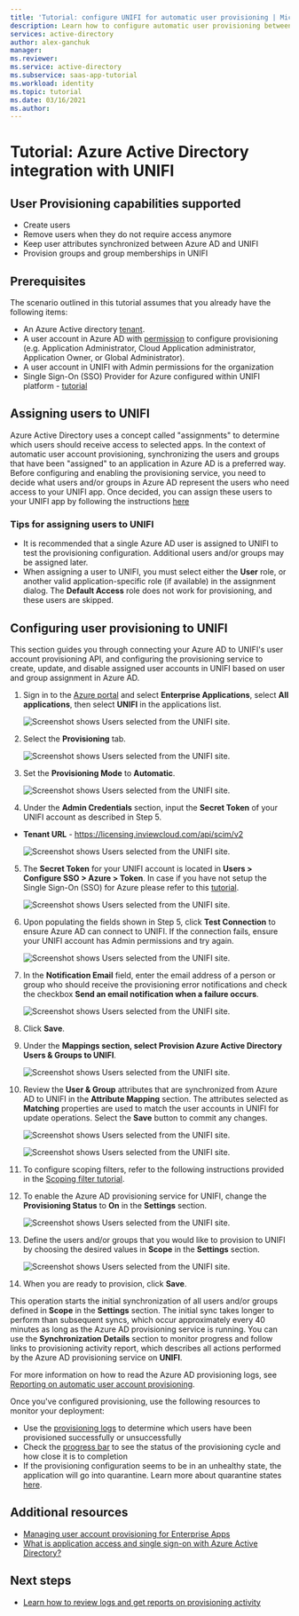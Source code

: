 ```yaml
---
title: 'Tutorial: configure UNIFI for automatic user provisioning | Microsoft Docs'
description: Learn how to configure automatic user provisioning between Azure Active Directory and UNIFI.
services: active-directory
author: alex-ganchuk
manager: 
ms.reviewer: 
ms.service: active-directory
ms.subservice: saas-app-tutorial
ms.workload: identity
ms.topic: tutorial
ms.date: 03/16/2021
ms.author: 
---
```

# Tutorial: Azure Active Directory integration with UNIFI

## User Provisioning capabilities supported

* Create users 
* Remove users when they do not require access anymore
* Keep user attributes synchronized between Azure AD and UNIFI
* Provision groups and group memberships in UNIFI


## Prerequisites

The scenario outlined in this tutorial assumes that you already have the following items:
* An Azure Active directory [tenant](https://docs.microsoft.com/en-us/azure/active-directory/develop/quickstart-create-new-tenant).
* A user account in Azure AD with [permission]() to configure provisioning (e.g. Application Administrator, Cloud Application administrator, Application Owner, or Global Administrator).
* A user account in UNIFI with Admin permissions for the organization
* Single Sign-On (SSO) Provider for Azure configured within UNIFI platform - [tutorial](https://docs.microsoft.com/en-us/azure/active-directory/saas-apps/unifi-tutorial)

## Assigning users to UNIFI

Azure Active Directory uses a concept called "assignments" to determine which users should receive access to selected apps. In the context of automatic user account provisioning, synchronizing the users and groups that have been "assigned" to an application in Azure AD is a preferred way.
Before configuring and enabling the provisioning service, you need to decide what users and/or groups in Azure AD represent the users who need access to your UNIFI app. Once decided, you can assign these users to your UNIFI app by following the instructions [here](https://docs.microsoft.com/en-us/azure/active-directory/manage-apps/assign-user-or-group-access-portal)


### Tips for assigning users to UNIFI

* It is recommended that a single Azure AD user is assigned to UNIFI to test the provisioning configuration. Additional users and/or groups may be assigned later.
* When assigning a user to UNIFI, you must select either the **User** role, or another valid application-specific role (if available) in the assignment dialog. The **Default Access** role does not work for provisioning, and these users are skipped.


## Configuring user provisioning to UNIFI

This section guides you through connecting your Azure AD to UNIFI's user account provisioning API, and configuring the provisioning service to create, update, and disable assigned user accounts in UNIFI based on user and group assignment in Azure AD.


1.	Sign in to the [Azure portal](https://portal.azure.com/) and select **Enterprise Applications**, select **All applications**, then select **UNIFI** in the applications list.

	![Screenshot shows Users selected from the UNIFI site.](https://user-images.githubusercontent.com/63358567/112865744-ed2e4680-906d-11eb-9725-6595b39fa6b0.png)
 
2.	Select the **Provisioning** tab.

	![Screenshot shows Users selected from the UNIFI site.](https://user-images.githubusercontent.com/63358567/112865763-ef90a080-906d-11eb-8d71-2c73cd44d970.png)
 
3.	Set the **Provisioning Mode** to **Automatic**.

	![Screenshot shows Users selected from the UNIFI site.](https://user-images.githubusercontent.com/63358567/112865745-edc6dd00-906d-11eb-8431-633575b13132.png)
 
4.	Under the **Admin Credentials** section, input the **Secret Token** of your UNIFI account as described in Step 5.
* **Tenant URL** - https://licensing.inviewcloud.com/api/scim/v2

	![Screenshot shows Users selected from the UNIFI site.](https://user-images.githubusercontent.com/63358567/112865747-edc6dd00-906d-11eb-90db-e01d14af86c6.png)
 

5.	The **Secret Token** for your UNIFI account is located in **Users > Configure SSO > Azure > Token**. In case if you have not setup the Single Sign-On (SSO) for Azure please refer to this [tutorial](https://docs.microsoft.com/en-us/azure/active-directory/saas-apps/unifi-tutorial).

	![Screenshot shows Users selected from the UNIFI site.](https://user-images.githubusercontent.com/63358567/112865749-edc6dd00-906d-11eb-9f1a-c75fa2c5cf7b.png)
 

6.	Upon populating the fields shown in Step 5, click **Test Connection** to ensure Azure AD can connect to UNIFI. If the connection fails, ensure your UNIFI account has Admin permissions and try again.

	![Screenshot shows Users selected from the UNIFI site.](https://user-images.githubusercontent.com/63358567/112865750-ee5f7380-906d-11eb-8a2b-18ff90be424d.png)
 

7.	In the **Notification Email** field, enter the email address of a person or group who should receive the provisioning error notifications and check the checkbox **Send an email notification when a failure occurs**.

	![Screenshot shows Users selected from the UNIFI site.](https://user-images.githubusercontent.com/63358567/112865751-ee5f7380-906d-11eb-95de-816638556090.png)
 

8.	Click **Save**.
9.	Under the **Mappings section, select Provision Azure Active Directory Users & Groups to UNIFI**.

	![Screenshot shows Users selected from the UNIFI site.](https://user-images.githubusercontent.com/63358567/112865754-ee5f7380-906d-11eb-981c-cd0ba14c827f.png)
 
10.	Review the **User & Group** attributes that are synchronized from Azure AD to UNIFI in the **Attribute Mapping** section. The attributes selected as **Matching** properties are used to match the user accounts in UNIFI for update operations. Select the **Save** button to commit any changes.
 
 	![Screenshot shows Users selected from the UNIFI site.](https://user-images.githubusercontent.com/63358567/112865755-eef80a00-906d-11eb-9f51-93d8b4a4e6e3.png)
	
	![Screenshot shows Users selected from the UNIFI site.](https://user-images.githubusercontent.com/63358567/112865757-eef80a00-906d-11eb-8502-cf7dc4791424.png)
 
11.	To configure scoping filters, refer to the following instructions provided in the [Scoping filter tutorial](https://docs.microsoft.com/en-us/azure/active-directory/app-provisioning/define-conditional-rules-for-provisioning-user-accounts).
12.	To enable the Azure AD provisioning service for UNIFI, change the **Provisioning Status** to **On** in the **Settings** section.

	![Screenshot shows Users selected from the UNIFI site.](https://user-images.githubusercontent.com/63358567/112865760-eef80a00-906d-11eb-9c0b-e72ac21882aa.png)
 
13.	Define the users and/or groups that you would like to provision to UNIFI by choosing the desired values in **Scope** in the **Settings** section.

	![Screenshot shows Users selected from the UNIFI site.](https://user-images.githubusercontent.com/63358567/112865761-eef80a00-906d-11eb-84c4-aa2cb5e59d3e.png)
 
14.	When you are ready to provision, click **Save**.

This operation starts the initial synchronization of all users and/or groups defined in **Scope** in the **Settings** section. The initial sync takes longer to perform than subsequent syncs, which occur approximately every 40 minutes as long as the Azure AD provisioning service is running. You can use the **Synchronization Details** section to monitor progress and follow links to provisioning activity report, which describes all actions performed by the Azure AD provisioning service on **UNIFI**.

For more information on how to read the Azure AD provisioning logs, see [Reporting on automatic user account provisioning](https://docs.microsoft.com/en-us/azure/active-directory/app-provisioning/check-status-user-account-provisioning).

Once you've configured provisioning, use the following resources to monitor your deployment:
* Use the [provisioning logs](https://docs.microsoft.com/en-us/azure/active-directory/reports-monitoring/concept-provisioning-logs) to determine which users have been provisioned successfully or unsuccessfully
* Check the [progress bar](https://docs.microsoft.com/en-us/azure/active-directory/app-provisioning/application-provisioning-when-will-provisioning-finish-specific-user) to see the status of the provisioning cycle and how close it is to completion
* If the provisioning configuration seems to be in an unhealthy state, the application will go into quarantine. Learn more about quarantine states [here](https://docs.microsoft.com/en-us/azure/active-directory/app-provisioning/application-provisioning-quarantine-status).


## Additional resources

* [Managing user account provisioning for Enterprise Apps](https://docs.microsoft.com/en-us/azure/active-directory/app-provisioning/configure-automatic-user-provisioning-portal)
* [What is application access and single sign-on with Azure Active Directory?](https://docs.microsoft.com/en-us/azure/active-directory/manage-apps/what-is-single-sign-on)

## Next steps

* [Learn how to review logs and get reports on provisioning activity](https://docs.microsoft.com/en-us/azure/active-directory/app-provisioning/check-status-user-account-provisioning)
